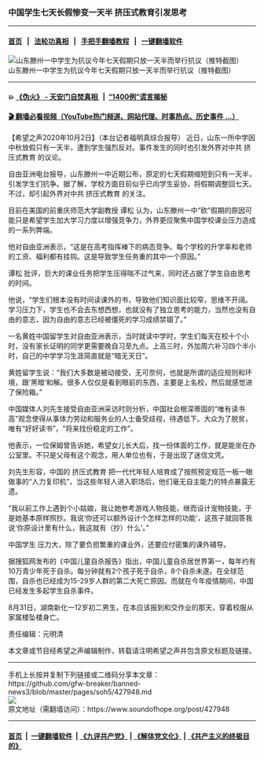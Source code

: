 ### 中国学生七天长假惨变一天半 挤压式教育引发思考
------------------------

#### [首页](https://github.com/gfw-breaker/banned-news3/blob/master/README.md) &nbsp;&nbsp;|&nbsp;&nbsp; [法轮功真相](https://github.com/begood0513/basic/blob/master/README.md)  &nbsp;&nbsp;|&nbsp;&nbsp; [手把手翻墙教程](https://github.com/gfw-breaker/guides/wiki)  &nbsp;&nbsp;|&nbsp;&nbsp; [一键翻墙软件](https://github.com/gfw-breaker/nogfw/blob/master/README.md)  



<div><img alt="山东滕州一中学生为抗议今年七天假期只放一天半而举行抗议（推特截图）" src="https://img.soundofhope.org/2020-10/11-1601625027833.jpg"/>
<br/><figcaption class="caption">
 山东滕州一中学生为抗议今年七天假期只放一天半而举行抗议（推特截图）
</figcaption></div><hr/>

#### 💥 [《伪火》 - 天安门自焚真相 ](http://158.247.195.190:10000/videos/blog/weihuo.html)&nbsp; |&nbsp; [“1400例”谎言揭秘  ](http://158.247.195.190:10000/videos/blog/jiexi1400.html)

#### [ 🎬  翻墙必看视频（YouTube热门频道、网站代理、时事热点、历史事件 ...）](https://github.com/gfw-breaker/links/blob/master/banned.md)

<div><div class="Content__Wrapper sc-1bvya0-0 grZQxZ">
 <p class="meta-top">
  <span class="meta">
   【希望之声2020年10月2日】（本台记者福明真综合报导）
  </span>
  近日，山东一所中学因中秋放假只有一天半，遭到学生强烈反对。事件发生的同时也引发外界对中共
  <ok href="/term/388807">
   挤压式教育
  </ok>
  的议论。
 </p>
 <p>
  自由亚洲电台报导，山东滕州一中近期公布，原定的七天假期缩短到只有一天半，引发学生们抗争。据了解，学校方面目前似乎已向学生妥协，将假期调整回七天。不过，却引起外界对中共
  <ok href="/term/388807">
   挤压式教育
  </ok>
  的关注。
 </p>
 <div class="AD_Embed__Wrap-sc-1xslmin-0 igMuqX module desktop">
  <div>
  </div>
 </div>
 <p>
  目前在美国的前重庆师范大学副教授
  <ok href="/term/58114">
   谭松
  </ok>
  认为，山东滕州一中“砍”假期的原因可能只是希望学生加大学习力度以增强竞争力，外界更应聚焦中国学校课业压力造成的一系列弊端。
 </p>
 <p>
  他对自由亚洲表示，“这是在高考指挥棒下的病态竞争。每个学校的升学率和老师的工资、福利都有挂钩。这是导致学生任务重的其中一个原因。”
 </p>
 <p>
  <ok href="/term/58114">
   谭松
  </ok>
  批评，巨大的课业任务把学生压得喘不过气来，同时还占据了学生自由思考的时间。
 </p>
 <p>
  他说，“学生们根本没有时间读课外的书，导致他们知识面比较窄，思维不开阔。学习压力下，学生也不会去东想西想，也就没有了独立思考的能力，当然也没有自由的意志，因为自由的意志已经被僵死的学习成绩禁锢了。”
 </p>
 <p>
  一名黄姓中国留学生对自由亚洲表示，当时就读中学时，学生们每天在校十个小时，没有家长证明的同学更需要晚自习至九点。上高三时，外加周六补习四个半小时，自己的中学学习生涯简直就是“暗无天日”。
 </p>
 <p>
  黄姓留学生说：“我们大多数是被动接受，无可奈何，也就是所谓的适应规则和环境，跟‘黑暗‘和解。很多人仅仅是看到眼前的东西，主要是上名校，然后就感觉进了保险箱。”
 </p>
 <p>
  中国媒体人刘先生接受自由亚洲采访时则分析，中国社会根深蒂固的“唯有读书高”观念使得从事体力劳动和服务业的人士备受歧视，待遇低下。大众为了脱贫，唯有“好好读书”，“将来找份稳定的工作”。
 </p>
 <p>
  他表示，一位保姆曾告诉她，希望女儿长大后，找一份体面的工作，就是能坐在办公室里。不只是父母有这个观念，用人单位也有，于是出现了迷信文凭。
 </p>
 <p>
  刘先生形容，中国的
  <ok href="/term/388807">
   挤压式教育
  </ok>
  把一代代年轻人培育成了按照预定规范一板一眼做事的“人力复印机”，当这些年轻人进入职场后，他们毫无自主能力的特点暴露无遗。
 </p>
 <p>
  “我以前工作上遇到个小姑娘，我让她参考游戏人物技能，继而设计宠物技能，于是她基本原样照抄。我说‘你还可以额外设计个怎样怎样的功能’，这孩子就回答我说‘你原设计里有什么，我这就有（抄）什么’。”
 </p>
 <p>
  <ok href="/term/11174">
   中国学生
  </ok>
  压力大，除了要负担繁重的课业外，还要应付密集的课外辅导。
 </p>
 <p>
  据搜狐网发布的《中国儿童自杀报告》指出，中国儿童自杀居世界第一，每年约有10万青少年死于自杀。每分钟就有2个孩子死于自杀，8个自杀未遂。在全球范围，自杀也已经成为15-29岁人群的第二大死亡原因。而就在今年疫情期间，中国已经发生多起学生自杀事件。
 </p>
 <p>
  8月31日，湖南新化一12岁初二男生，在本应该报到和交作业的那天，穿着校服从家属楼坠楼身亡。
 </p>
 <p class="meta-btm">
  责任编辑：元明清
 </p>
 <p class="meta-btm">
  本文章或节目经希望之声编辑制作，转载请注明希望之声并包含原文标题及链接。
 </p>
</div>
</div>
<hr/>
手机上长按并复制下列链接或二维码分享本文章：<br/>
https://github.com/gfw-breaker/banned-news3/blob/master/pages/soh5/427948.md <br/>
<a href='https://github.com/gfw-breaker/banned-news3/blob/master/pages/soh5/427948.md'><img src='https://github.com/gfw-breaker/banned-news3/blob/master/pages/soh5/427948.md.png'/></a> <br/>
原文地址（需翻墙访问）：https://www.soundofhope.org/post/427948


------------------------
#### [首页](https://github.com/gfw-breaker/banned-news3/blob/master/README.md) &nbsp;|&nbsp; [一键翻墙软件](https://github.com/gfw-breaker/nogfw/blob/master/README.md) &nbsp;| [《九评共产党》](https://github.com/gfw-breaker/9ping.md/blob/master/README.md#九评之一评共产党是什么) | [《解体党文化》](https://github.com/gfw-breaker/jtdwh.md/blob/master/README.md) | [《共产主义的终极目的》](https://github.com/gfw-breaker/gczydzjmd.md/blob/master/README.md)


<img src='http://gfw-breaker.win/banned-news3/pages/soh5/427948.md' width='0px' height='0px'/>